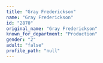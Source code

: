 ```yaml
---
title: "Gray Frederickson"
name: "Gray Frederickson"
id: "2870"
original_name: "Gray Frederickson"
known_for_department: "Production"
gender: "2"
adult: "false"
profile_path: "null"
---
```

